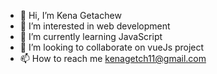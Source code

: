 - 👋 Hi, I’m Kena Getachew
- 👀 I’m interested in web development
- 🌱 I’m currently learning JavaScript
- 💞️ I’m looking to collaborate on vueJs project
- 📫 How to reach me kenagetch11@gmail.com

<!---
KenadotG/KenadotG is a ✨ special ✨ repository because its `README.md` (this file) appears on your GitHub profile.
You can click the Preview link to take a look at your changes.
--->
